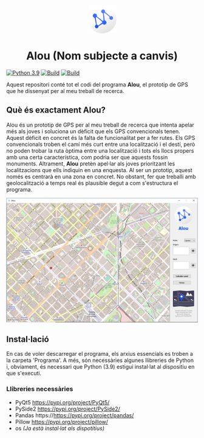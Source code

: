 <p align="center">
  <img src="/Programa/assets/logo.png" alt="drawing" width="75"/>
  <h1 align="center">Alou (Nom subjecte a canvis)</h1>
</p>

[![Python 3.9](https://img.shields.io/badge/python-3.9-yellow.svg)](https://www.python.org/)
[![Build](https://img.shields.io/badge/Supported_OS-Windows-orange.svg)]()
[![Build](https://img.shields.io/badge/Supported_OS-Linux-orange.svg)]()

Aquest repositori conté tot el codi del programa **Alou**, el prototip de GPS que he dissenyat per al meu treball de recerca.

## Què és exactament Alou?
Alou és un prototip de GPS per al meu treball de recerca que intenta apelar més als joves i soluciona un dèficit que els GPS convencionals tenen. Aquest dèficit en concret és la falta de funcionalitat per a fer rutes. Els GPS convencionals troben el camí més curt entre una localització i el destí, però no poden trobar la ruta òptima entre una localització i tots els llocs propers amb una certa característica, com podria ser que aquests fossin monuments. Altrament, **Alou** pretèn apel·lar als joves prioritzant les localitzacions que ells indiquin en una enquesta. Al ser un prototip, aquest només es centrarà en una zona en concret. No obstant, fer que treballi amb geolocalització a temps real és plausible degut a com s'estructura el programa.

<p align="center">
  <img src="/Imatges/App.PNG"/>
</p>

## Instal·lació
En cas de voler descarregar el programa, els arxius essencials es troben a la carpeta 'Programa'. A més, són necessàries algunes llibreries de Python i, obviament, és necessari que Python (3.9) estigui instal·lat al dispositiu en que s'executi.

### Llibreries necessàries
 - PyQt5 https://pypi.org/project/PyQt5/
 - PySide2 https://pypi.org/project/PySide2/
 - Pandas https://https://pypi.org/project/pandas/
 - Pillow https://pypi.org/project/pillow/
 - os *(Ja està instal·lat als dispotitius)*
